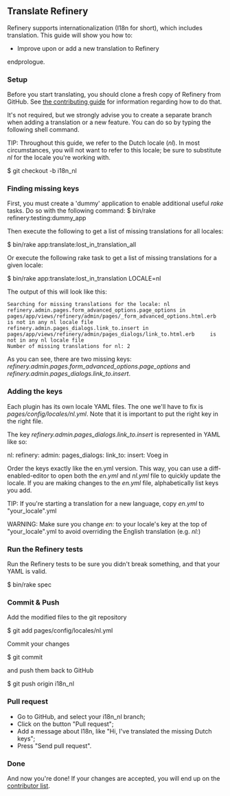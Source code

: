 Translate Refinery
------------------

Refinery supports internationalization (I18n for short), which includes
translation. This guide will show you how to:

-   Improve upon or add a new translation to Refinery

endprologue.

### Setup

Before you start translating, you should clone a fresh copy of Refinery
from GitHub. See [the contributing
guide](/guides/contributing-to-refinery) for information regarding how
to do that.

It's not required, but we strongly advise you to create a separate
branch when adding a translation or a new feature. You can do so by
typing the following shell command.

TIP: Throughout this guide, we refer to the Dutch locale (*nl*). In most
circumstances, you will not want to refer to this locale; be sure to
substitute *nl* for the locale you're working with.

<shell>
$ git checkout -b i18n_nl
</shell>

### Finding missing keys

First, you must create a 'dummy' application to enable additional useful
*rake* tasks. Do so with the following command:
<shell>
$ bin/rake refinery:testing:dummy_app
</shell>

Then execute the following to get a list of missing translations for all
locales:

<shell>
$ bin/rake app:translate:lost_in_translation_all
</shell>

Or execute the following rake task to get a list of missing translations
for a given locale:

<shell>
$ bin/rake app:translate:lost_in_translation LOCALE=nl
</shell>

The output of this will look like this:

    Searching for missing translations for the locale: nl
    refinery.admin.pages.form_advanced_options.page_options in pages/app/views/refinery/admin/pages/_form_advanced_options.html.erb      is not in any nl locale file
    refinery.admin.pages_dialogs.link_to.insert in pages/app/views/refinery/admin/pages_dialogs/link_to.html.erb     is not in any nl locale file
    Number of missing translations for nl: 2

As you can see, there are two missing keys:
*refinery.admin.pages.form_advanced_options.page_options* and
*refinery.admin.pages_dialogs.link_to.insert*.

### Adding the keys

Each plugin has its own locale YAML files. The one we'll have to fix is
*pages/config/locales/nl.yml*. Note that it is important to put the
right key in the right file.

The key *refinery.admin.pages_dialogs.link_to.insert* is represented
in YAML like so:

<yaml>
nl:
 refinery:
 admin:
 pages_dialogs:
 link_to:
 insert: Voeg in
</yaml>

Order the keys exactly like the en.yml version. This way, you can use a
diff-enabled-editor to open both the *en.yml* and *nl.yml* file to
quickly update the locale. If you are making changes to the *en.yml*
file, alphabetically list keys you add.

TIP: If you're starting a translation for a new language, copy *en.yml*
to "your_locale".yml

WARNING: Make sure you change *en:* to your locale's key at the top of
"your_locale".yml to avoid overriding the English translation (e.g.
*nl:*)

### Run the Refinery tests

Run the Refinery tests to be sure you didn't break something, and that
your YAML is valid.

<shell>
$ bin/rake spec
</shell>

### Commit & Push

Add the modified files to the git repository

<shell>
$ git add pages/config/locales/nl.yml
</shell>

Commit your changes

<shell>
$ git commit
</shell>

and push them back to GitHub

<shell>
$ git push origin i18n_nl
</shell>

### Pull request

-   Go to GitHub, and select your i18n_nl branch;
-   Click on the button "Pull request";
-   Add a message about I18n, like "Hi, I've translated the missing
    Dutch keys";
-   Press "Send pull request".

### Done

And now you're done! If your changes are accepted, you will end up on
the [contributor
list](https://github.com/refinery/refinerycms/contributors).
